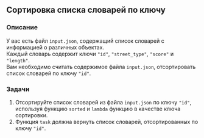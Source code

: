 ## Сортировка списка словарей по ключу

### Описание

У вас есть файл `input.json`, содержащий список словарей с информацией о различных объектах.  
Каждый словарь содержит ключи `"id"`, `"street_type"`, `"score"` и `"length"`.  
Вам необходимо считать содержимое файла `input.json`, отсортировать список словарей по ключу `"id"`.

### Задачи
1. Отсортируйте список словарей из файла `input.json` по ключу `"id"`, используя функцию `sorted` и `lambda` функцию в качестве ключа сортировки.
2. Функция `task` должна вернуть список словарей, отсортированных по ключу `"id"`.

